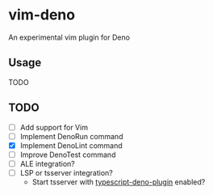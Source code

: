# vim-deno

An experimental vim plugin for Deno

## Usage

TODO

## TODO

- [ ] Add support for Vim
- [ ] Implement DenoRun command
- [x] Implement DenoLint command
- [ ] Improve DenoTest command
- [ ] ALE integration?
- [ ] LSP or tsserver integration?
  - Start tsserver with [typescript-deno-plugin](https://github.com/justjavac/typescript-deno-plugin) enabled?

